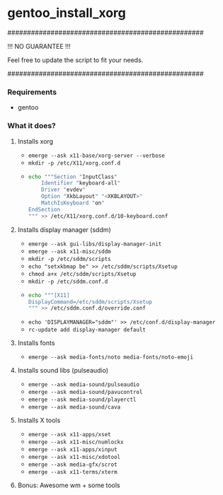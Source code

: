 # gentoo_install_xorg

##################################################

!!! NO GUARANTEE !!!

Feel free to update the script to fit your needs.

##################################################

### Requirements

- gentoo

### What it does?

1. Installs xorg
    - `emerge --ask x11-base/xorg-server --verbose`
    - `mkdir -p /etc/X11/xorg.conf.d`
    - ```sh
      echo """Section "InputClass"
          Identifier "keyboard-all"
          Driver "evdev"
          Option "XkbLayout" "<XKBLAYOUT>"
          MatchIsKeyboard "on"
      EndSection
      """ >> /etc/X11/xorg.conf.d/10-keyboard.conf
      ```
2. Installs display manager (sddm)
    - `emerge --ask gui-libs/display-manager-init`
    - `emerge --ask x11-misc/sddm`
    - `mkdir -p /etc/sddm/scripts`
    - `echo "setxkbmap be" >> /etc/sddm/scripts/Xsetup`
    - `chmod a+x /etc/sddm/scripts/Xsetup`
    - `mkdir -p /etc/sddm.conf.d`
    - ```sh
      echo """[X11]
      DisplayCommand=/etc/sddm/scripts/Xsetup
      """ >> /etc/sddm.conf.d/override.conf
      ```
    - `echo 'DISPLAYMANAGER="sddm"' >> /etc/conf.d/display-manager`
    - `rc-update add display-manager default`

3. Installs fonts
    - `emerge --ask media-fonts/noto media-fonts/noto-emoji`
4. Installs sound libs (pulseaudio)
    - `emerge --ask media-sound/pulseaudio`
    - `emerge --ask media-sound/pavucontrol`
    - `emerge --ask media-sound/playerctl`
    - `emerge --ask media-sound/cava`
5. Installs X tools
    - `emerge --ask x11-apps/xset`
    - `emerge --ask x11-misc/numlockx`
    - `emerge --ask x11-apps/xinput`
    - `emerge --ask x11-misc/xdotool`
    - `emerge --ask media-gfx/scrot`
    - `emerge --ask x11-terms/xterm`
6. Bonus: Awesome wm + some tools
